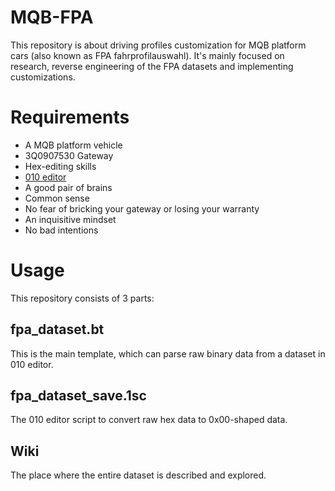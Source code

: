 # MQB-FPA
This repository is about driving profiles customization for MQB platform cars (also known as FPA fahrprofilauswahl). It's mainly focused on research, reverse engineering of the FPA datasets and implementing customizations.

# Requirements
- A MQB platform vehicle
- 3Q0907530 Gateway
- Hex-editing skills
- [010 editor](https://www.sweetscape.com/010editor/)
- A good pair of brains
- Common sense
- No fear of bricking your gateway or losing your warranty
- An inquisitive mindset
- No bad intentions

# Usage
This repository consists of 3 parts:

## fpa_dataset.bt
This is the main template, which can parse raw binary data from a dataset in 010 editor.

## fpa_dataset_save.1sc
The 010 editor script to convert raw hex data to 0x00-shaped data.

## Wiki
The place where the entire dataset is described and explored.



